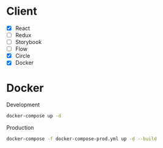 # Client
- [x] React
- [ ] Redux
- [ ] Storybook
- [ ] Flow
- [x] Circle
- [x] Docker

# Docker
Development
```bash
docker-compose up -d
```

Production
```bash
docker-compose -f docker-compose-prod.yml up -d --build
```